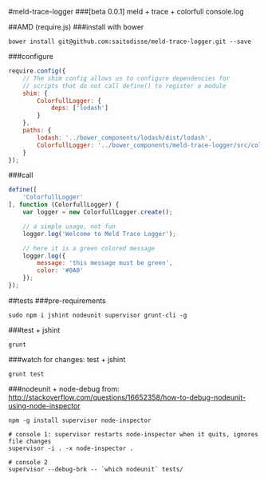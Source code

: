 #meld-trace-logger 
###[beta 0.0.1]
meld + trace + colorfull console.log

##AMD (require.js)
###install with bower
```
bower install git@github.com:saitodisse/meld-trace-logger.git --save
```

###configure
```javascript
require.config({
	// The shim config allows us to configure dependencies for
	// scripts that do not call define() to register a module
	shim: {
		ColorfullLogger: {
			deps: ['lodash']
		}
	},
	paths: {
		lodash: '../bower_components/lodash/dist/lodash',
		ColorfullLogger: '../bower_components/meld-trace-logger/src/colorfull-logger'
	}
});
```

###call
```javascript
define([
	'ColorfullLogger'
], function (ColorfullLogger) {
	var logger = new ColorfullLogger.create();

	// a simple usage, not fun
	logger.log('Welcome to Meld Trace Logger');

	// here it is a green colored message
	logger.log({
		message: 'this message must be green',
		color: '#0A0'
	});
});
```

##tests
###pre-requirements
```
sudo npm i jshint nodeunit supervisor grunt-cli -g
```

###test + jshint
```
grunt
```

###watch for changes: test + jshint
```
grunt test
```

###nodeunit + node-debug
from: http://stackoverflow.com/questions/16652358/how-to-debug-nodeunit-using-node-inspector
```shell
npm -g install supervisor node-inspector

# console 1: supervisor restarts node-inspector when it quits, ignores file changes
supervisor -i . -x node-inspector .

# console 2
supervisor --debug-brk -- `which nodeunit` tests/
```


